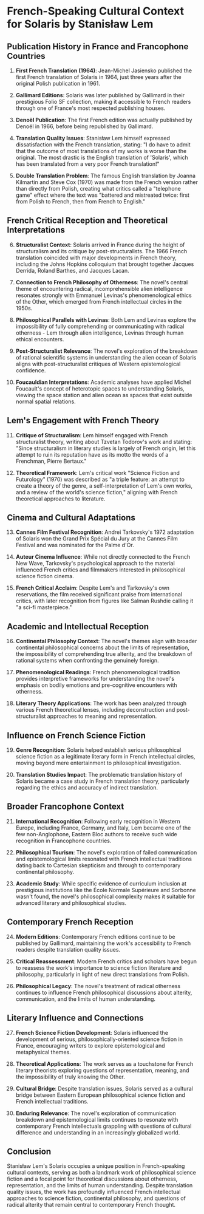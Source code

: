 # French-Speaking Cultural Context for Solaris by Stanisław Lem

## Publication History in France and Francophone Countries

1. **First French Translation (1964)**: Jean-Michel Jasiensko published the first French translation of Solaris in 1964, just three years after the original Polish publication in 1961.

2. **Gallimard Editions**: Solaris was later published by Gallimard in their prestigious Folio SF collection, making it accessible to French readers through one of France's most respected publishing houses.

3. **Denoël Publication**: The first French edition was actually published by Denoël in 1966, before being republished by Gallimard.

4. **Translation Quality Issues**: Stanisław Lem himself expressed dissatisfaction with the French translation, stating: "I do have to admit that the outcome of most translations of my works is worse than the original. The most drastic is the English translation of 'Solaris', which has been translated from a very poor French translation!"

5. **Double Translation Problem**: The famous English translation by Joanna Kilmartin and Steve Cox (1970) was made from the French version rather than directly from Polish, creating what critics called a "telephone game" effect where the text was "battered and mistreated twice: first from Polish to French, then from French to English."

## French Critical Reception and Theoretical Interpretations

6. **Structuralist Context**: Solaris arrived in France during the height of structuralism and its critique by post-structuralists. The 1966 French translation coincided with major developments in French theory, including the Johns Hopkins colloquium that brought together Jacques Derrida, Roland Barthes, and Jacques Lacan.

7. **Connection to French Philosophy of Otherness**: The novel's central theme of encountering radical, incomprehensible alien intelligence resonates strongly with Emmanuel Levinas's phenomenological ethics of the Other, which emerged from French intellectual circles in the 1950s.

8. **Philosophical Parallels with Levinas**: Both Lem and Levinas explore the impossibility of fully comprehending or communicating with radical otherness - Lem through alien intelligence, Levinas through human ethical encounters.

9. **Post-Structuralist Relevance**: The novel's exploration of the breakdown of rational scientific systems in understanding the alien ocean of Solaris aligns with post-structuralist critiques of Western epistemological confidence.

10. **Foucauldian Interpretations**: Academic analyses have applied Michel Foucault's concept of heterotopic spaces to understanding Solaris, viewing the space station and alien ocean as spaces that exist outside normal spatial relations.

## Lem's Engagement with French Theory

11. **Critique of Structuralism**: Lem himself engaged with French structuralist theory, writing about Tzvetan Todorov's work and stating: "Since structuralism in literary studies is largely of French origin, let this attempt to ruin its reputation have as its motto the words of a Frenchman, Pierre Bertaux."

12. **Theoretical Framework**: Lem's critical work "Science Fiction and Futurology" (1970) was described as "a triple feature: an attempt to create a theory of the genre, a self-interpretation of Lem's own works, and a review of the world's science fiction," aligning with French theoretical approaches to literature.

## Cinema and Cultural Adaptations

13. **Cannes Film Festival Recognition**: Andrei Tarkovsky's 1972 adaptation of Solaris won the Grand Prix Spécial du Jury at the Cannes Film Festival and was nominated for the Palme d'Or.

14. **Auteur Cinema Influence**: While not directly connected to the French New Wave, Tarkovsky's psychological approach to the material influenced French critics and filmmakers interested in philosophical science fiction cinema.

15. **French Critical Acclaim**: Despite Lem's and Tarkovsky's own reservations, the film received significant praise from international critics, with later recognition from figures like Salman Rushdie calling it "a sci-fi masterpiece."

## Academic and Intellectual Reception

16. **Continental Philosophy Context**: The novel's themes align with broader continental philosophical concerns about the limits of representation, the impossibility of comprehending true alterity, and the breakdown of rational systems when confronting the genuinely foreign.

17. **Phenomenological Readings**: French phenomenological tradition provides interpretive frameworks for understanding the novel's emphasis on bodily emotions and pre-cognitive encounters with otherness.

18. **Literary Theory Applications**: The work has been analyzed through various French theoretical lenses, including deconstruction and post-structuralist approaches to meaning and representation.

## Influence on French Science Fiction

19. **Genre Recognition**: Solaris helped establish serious philosophical science fiction as a legitimate literary form in French intellectual circles, moving beyond mere entertainment to philosophical investigation.

20. **Translation Studies Impact**: The problematic translation history of Solaris became a case study in French translation theory, particularly regarding the ethics and accuracy of indirect translation.

## Broader Francophone Context

21. **International Recognition**: Following early recognition in Western Europe, including France, Germany, and Italy, Lem became one of the few non-Anglophone, Eastern Bloc authors to receive such wide recognition in Francophone countries.

22. **Philosophical Tourism**: The novel's exploration of failed communication and epistemological limits resonated with French intellectual traditions dating back to Cartesian skepticism and through to contemporary continental philosophy.

23. **Academic Study**: While specific evidence of curriculum inclusion at prestigious institutions like the École Normale Supérieure and Sorbonne wasn't found, the novel's philosophical complexity makes it suitable for advanced literary and philosophical studies.

## Contemporary French Reception

24. **Modern Editions**: Contemporary French editions continue to be published by Gallimard, maintaining the work's accessibility to French readers despite translation quality issues.

25. **Critical Reassessment**: Modern French critics and scholars have begun to reassess the work's importance to science fiction literature and philosophy, particularly in light of new direct translations from Polish.

26. **Philosophical Legacy**: The novel's treatment of radical otherness continues to influence French philosophical discussions about alterity, communication, and the limits of human understanding.

## Literary Influence and Connections

27. **French Science Fiction Development**: Solaris influenced the development of serious, philosophically-oriented science fiction in France, encouraging writers to explore epistemological and metaphysical themes.

28. **Theoretical Applications**: The work serves as a touchstone for French literary theorists exploring questions of representation, meaning, and the impossibility of truly knowing the Other.

29. **Cultural Bridge**: Despite translation issues, Solaris served as a cultural bridge between Eastern European philosophical science fiction and French intellectual traditions.

30. **Enduring Relevance**: The novel's exploration of communication breakdown and epistemological limits continues to resonate with contemporary French intellectuals grappling with questions of cultural difference and understanding in an increasingly globalized world.

## Conclusion

Stanisław Lem's Solaris occupies a unique position in French-speaking cultural contexts, serving as both a landmark work of philosophical science fiction and a focal point for theoretical discussions about otherness, representation, and the limits of human understanding. Despite translation quality issues, the work has profoundly influenced French intellectual approaches to science fiction, continental philosophy, and questions of radical alterity that remain central to contemporary French thought.